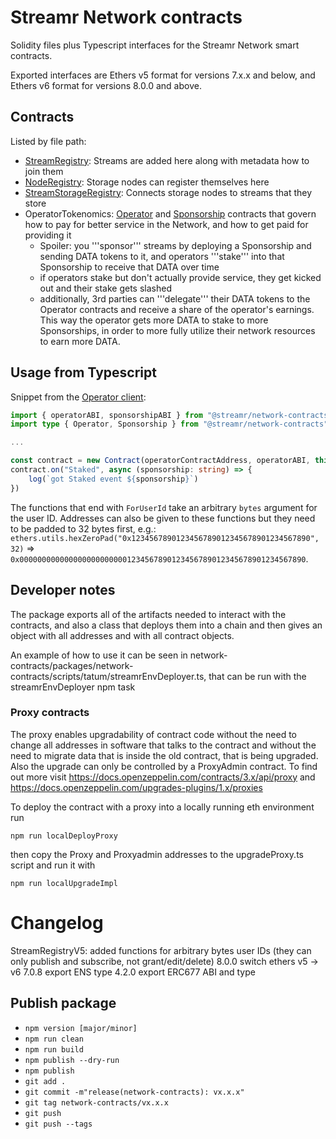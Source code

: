# Streamr Network contracts

Solidity files plus Typescript interfaces for the Streamr Network smart contracts.

Exported interfaces are Ethers v5 format for versions 7.x.x and below, and Ethers v6 format for versions 8.0.0 and above.

## Contracts

Listed by file path:
* [StreamRegistry](./contracts/StreamRegistry/StreamRegistryV5.sol): Streams are added here along with metadata how to join them
* [NodeRegistry](./contracts/NodeRegistry/NodeRegistry.sol): Storage nodes can register themselves here
* [StreamStorageRegistry](./contracts/StreamStorageRegistry/StreamStorageRegistryV2.sol): Connects storage nodes to streams that they store
* OperatorTokenomics: [Operator](./contracts/OperatorTokenomics/Operator.sol) and [Sponsorship](./contracts/OperatorTokenomics/Sponsorship.sol) contracts that govern how to pay for better service in the Network, and how to get paid for providing it
  * Spoiler: you '''sponsor''' streams by deploying a Sponsorship and sending DATA tokens to it, and operators '''stake''' into that Sponsorship to receive that DATA over time
  * if operators stake but don't actually provide service, they get kicked out and their stake gets slashed
  * additionally, 3rd parties can '''delegate''' their DATA tokens to the Operator contracts and receive a share of the operator's earnings. This way the operator gets more DATA to stake to more Sponsorships, in order to more fully utilize their network resources to earn more DATA.

## Usage from Typescript

Snippet from the [Operator client]():

```typescript
import { operatorABI, sponsorshipABI } from "@streamr/network-contracts"
import type { Operator, Sponsorship } from "@streamr/network-contracts"

...

const contract = new Contract(operatorContractAddress, operatorABI, this.provider) as unknown as Operator
contract.on("Staked", async (sponsorship: string) => {
    log(`got Staked event ${sponsorship}`)
})
```

The functions that end with `ForUserId` take an arbitrary `bytes` argument for the user ID. Addresses can also be given to these functions but they need to be padded to 32 bytes first, e.g.: `ethers.utils.hexZeroPad("0x1234567890123456789012345678901234567890", 32)` => `0x0000000000000000000000001234567890123456789012345678901234567890`.

## Developer notes

The package exports all of the artifacts needed to interact with the contracts, and also a class that deploys them into a chain and then gives an object with all addresses and with all contract objects.

An example of how to use it can be seen in network-contracts/packages/network-contracts/scripts/tatum/streamrEnvDeployer.ts, that can be run with the streamrEnvDeployer npm task


<h3>Proxy contracts</h3>

The proxy enables upgradability of contract code without the need to change all addresses in software that talks to the contract and without the need to migrate data that is inside the old contract, that is being upgraded. Also the upgrade can only be controlled by a ProxyAdmin contract. To find out more visit
https://docs.openzeppelin.com/contracts/3.x/api/proxy  and
https://docs.openzeppelin.com/upgrades-plugins/1.x/proxies

To deploy the contract with a proxy into a locally running eth environment run
```
npm run localDeployProxy
```
then copy the Proxy and Proxyadmin addresses to the upgradeProxy.ts script and run it with
```
npm run localUpgradeImpl
````

# Changelog

StreamRegistryV5: added functions for arbitrary bytes user IDs (they can only publish and subscribe, not grant/edit/delete)
8.0.0 switch ethers v5 -> v6
7.0.8 export ENS type
4.2.0 export ERC677 ABI and type


## Publish package

- `npm version [major/minor]`
- `npm run clean`
- `npm run build`
- `npm publish --dry-run`
- `npm publish`
- `git add .`
- `git commit -m"release(network-contracts): vx.x.x"`
- `git tag network-contracts/vx.x.x`
- `git push`
- `git push --tags`
